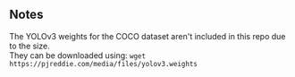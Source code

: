 ## Notes
The YOLOv3 weights for the COCO dataset aren't included in this repo due to the size.   
They can be downloaded using: `wget https://pjreddie.com/media/files/yolov3.weights`

